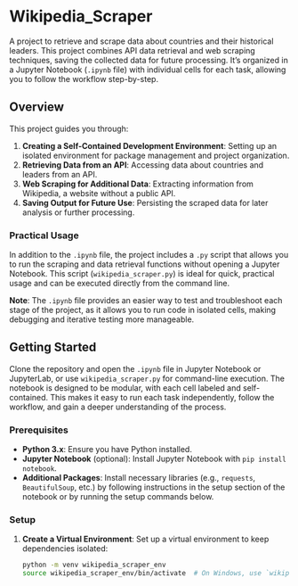 # Wikipedia_Scraper

A project to retrieve and scrape data about countries and their historical leaders. This project combines API data retrieval and web scraping techniques, saving the collected data for future processing. It’s organized in a Jupyter Notebook (`.ipynb` file) with individual cells for each task, allowing you to follow the workflow step-by-step.

## Overview

This project guides you through:
1. **Creating a Self-Contained Development Environment**: Setting up an isolated environment for package management and project organization.
2. **Retrieving Data from an API**: Accessing data about countries and leaders from an API.
3. **Web Scraping for Additional Data**: Extracting information from Wikipedia, a website without a public API.
4. **Saving Output for Future Use**: Persisting the scraped data for later analysis or further processing.

### Practical Usage

In addition to the `.ipynb` file, the project includes a `.py` script that allows you to run the scraping and data retrieval functions without opening a Jupyter Notebook. This script (`wikipedia_scraper.py`) is ideal for quick, practical usage and can be executed directly from the command line.

**Note**: The `.ipynb` file provides an easier way to test and troubleshoot each stage of the project, as it allows you to run code in isolated cells, making debugging and iterative testing more manageable.

## Getting Started

Clone the repository and open the `.ipynb` file in Jupyter Notebook or JupyterLab, or use `wikipedia_scraper.py` for command-line execution. The notebook is designed to be modular, with each cell labeled and self-contained. This makes it easy to run each task independently, follow the workflow, and gain a deeper understanding of the process.

### Prerequisites

- **Python 3.x**: Ensure you have Python installed.
- **Jupyter Notebook** (optional): Install Jupyter Notebook with `pip install notebook`.
- **Additional Packages**: Install necessary libraries (e.g., `requests`, `BeautifulSoup`, etc.) by following instructions in the setup section of the notebook or by running the setup commands below.

### Setup

1. **Create a Virtual Environment**: Set up a virtual environment to keep dependencies isolated:
   ```bash
   python -m venv wikipedia_scraper_env
   source wikipedia_scraper_env/bin/activate  # On Windows, use `wikipedia_scraper_env\Scripts\activate`
